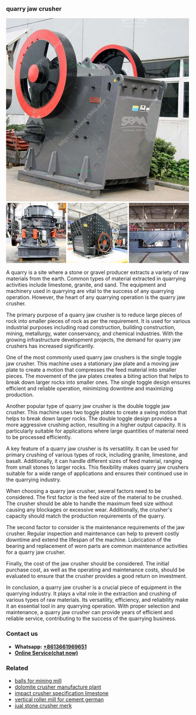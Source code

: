 <h3>quarry jaw crusher</h3><img src='1704856951.jpg' alt=''><p>A quarry is a site where a stone or gravel producer extracts a variety of raw materials from the earth. Common types of material extracted in quarrying activities include limestone, granite, and sand. The equipment and machinery used in quarrying are vital to the success of any quarrying operation. However, the heart of any quarrying operation is the quarry jaw crusher.</p><p>The primary purpose of a quarry jaw crusher is to reduce large pieces of rock into smaller pieces of rock as per the requirement. It is used for various industrial purposes including road construction, building construction, mining, metallurgy, water conservancy, and chemical industries. With the growing infrastructure development projects, the demand for quarry jaw crushers has increased significantly.</p><p>One of the most commonly used quarry jaw crushers is the single toggle jaw crusher. This machine uses a stationary jaw plate and a moving jaw plate to create a motion that compresses the feed material into smaller pieces. The movement of the jaw plates creates a biting action that helps to break down larger rocks into smaller ones. The single toggle design ensures efficient and reliable operation, minimizing downtime and maximizing production.</p><p>Another popular type of quarry jaw crusher is the double toggle jaw crusher. This machine uses two toggle plates to create a swing motion that helps to break down larger rocks. The double toggle design provides a more aggressive crushing action, resulting in a higher output capacity. It is particularly suitable for applications where large quantities of material need to be processed efficiently.</p><p>A key feature of a quarry jaw crusher is its versatility. It can be used for primary crushing of various types of rock, including granite, limestone, and basalt. Additionally, it can handle different sizes of feed material, ranging from small stones to larger rocks. This flexibility makes quarry jaw crushers suitable for a wide range of applications and ensures their continued use in the quarrying industry.</p><p>When choosing a quarry jaw crusher, several factors need to be considered. The first factor is the feed size of the material to be crushed. The crusher should be able to handle the maximum feed size without causing any blockages or excessive wear. Additionally, the crusher's capacity should match the production requirements of the quarry.</p><p>The second factor to consider is the maintenance requirements of the jaw crusher. Regular inspection and maintenance can help to prevent costly downtime and extend the lifespan of the machine. Lubrication of the bearing and replacement of worn parts are common maintenance activities for a quarry jaw crusher.</p><p>Finally, the cost of the jaw crusher should be considered. The initial purchase cost, as well as the operating and maintenance costs, should be evaluated to ensure that the crusher provides a good return on investment.</p><p>In conclusion, a quarry jaw crusher is a crucial piece of equipment in the quarrying industry. It plays a vital role in the extraction and crushing of various types of raw materials. Its versatility, efficiency, and reliability make it an essential tool in any quarrying operation. With proper selection and maintenance, a quarry jaw crusher can provide years of efficient and reliable service, contributing to the success of the quarrying business.</p><h3>Contact us</h3><ul><li><strong>Whatsapp:&nbsp;<a href="https://wa.me/8613661969651">+8613661969651</a></strong></li><li><a href="https://swt.shibang-china.com/?git&amp;zhl&amp;quarry jaw crusher"><strong>Online Service(chat now)</strong></a></li></ul><h3>Related</h3><ul><li><a href='balls for mining mill.md'>balls for mining mill</a></li><li><a href='dolomite crusher manufacture plant.md'>dolomite crusher manufacture plant</a></li><li><a href='impact crusher specification limestone.md'>impact crusher specification limestone</a></li><li><a href='vertical roller mill for cement german.md'>vertical roller mill for cement german</a></li><li><a href='jual stone crusher merk.md'>jual stone crusher merk</a></li></ul>